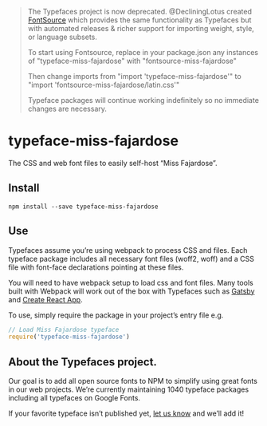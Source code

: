>The Typefaces project is now deprecated. @DecliningLotus created
[FontSource](https://github.com/fontsource/fontsource) which provides the
same functionality as Typefaces but with automated releases & richer
support for importing weight, style, or language subsets.
>
>To start using Fontsource, replace in your package.json any instances of
"typeface-miss-fajardose" with "fontsource-miss-fajardose"
>
> Then change imports from "import 'typeface-miss-fajardose'" to "import 'fontsource-miss-fajardose/latin.css'"
>
>Typeface packages will continue working indefinitely so no immediate
>changes are necessary.

# typeface-miss-fajardose

The CSS and web font files to easily self-host “Miss Fajardose”.

## Install

`npm install --save typeface-miss-fajardose`

## Use

Typefaces assume you’re using webpack to process CSS and files. Each typeface
package includes all necessary font files (woff2, woff) and a CSS file with
font-face declarations pointing at these files.

You will need to have webpack setup to load css and font files. Many tools built
with Webpack will work out of the box with Typefaces such as [Gatsby](https://github.com/gatsbyjs/gatsby)
and [Create React App](https://github.com/facebookincubator/create-react-app).

To use, simply require the package in your project’s entry file e.g.

```javascript
// Load Miss Fajardose typeface
require('typeface-miss-fajardose')
```

## About the Typefaces project.

Our goal is to add all open source fonts to NPM to simplify using great fonts in
our web projects. We’re currently maintaining 1040 typeface packages
including all typefaces on Google Fonts.

If your favorite typeface isn’t published yet, [let us know](https://github.com/KyleAMathews/typefaces)
and we’ll add it!
